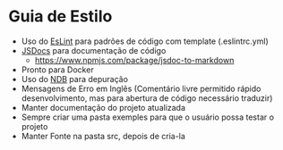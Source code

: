 # Guia de Estilo

* Uso do [EsLint](https://eslint.org/) para padrões de código com template (.eslintrc.yml)
* [JSDocs](http://usejsdoc.org/) para documentação de código
  * https://www.npmjs.com/package/jsdoc-to-markdown
* Pronto para Docker
* Uso do [NDB](https://github.com/GoogleChromeLabs/ndb) para depuração
* Mensagens de Erro em Inglês (Comentário livre permitido rápido desenvolvimento, mas para abertura de código necessário
  traduzir)
* Manter documentação do projeto atualizada
* Sempre criar uma pasta exemples para que o usuário possa testar o projeto
* Manter Fonte na pasta src, depois de cria-la

